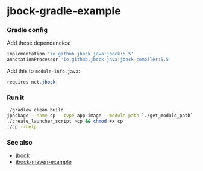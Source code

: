 # jbock-gradle-example

### Gradle config

Add these dependencies:

````groovy
implementation 'io.github.jbock-java:jbock:5.5'
annotationProcessor 'io.github.jbock-java:jbock-compiler:5.5'
````

Add this to `module-info.java`:

````java
requires net.jbock;
````

### Run it

````sh
./gradlew clean build
jpackage --name cp --type app-image --module-path `./get_module_path` --module jbock.gradle.example/net.jbock.cp.CopyFile --dest build/out
./create_launcher_script >cp && chmod +x cp
./cp --help
````


### See also

* [jbock](https://github.com/jbock-java/jbock)
* [jbock-maven-example](https://github.com/jbock-java/jbock-maven-example)

